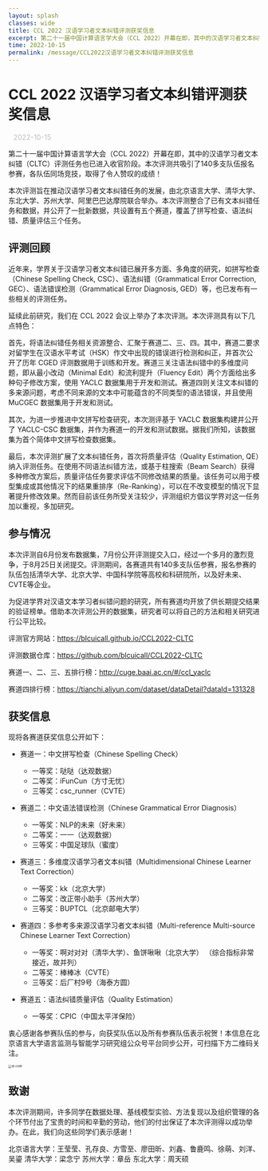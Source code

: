 ```yaml
---
layout: splash
classes: wide
title: CCL 2022 汉语学习者文本纠错评测获奖信息
excerpt: 第二十一届中国计算语言学大会（CCL 2022）开幕在即，其中的汉语学习者文本纠错（CLTC）评测任务也已进入收官阶段。本次评测共吸引了140多支队伍报名参赛，各队伍同场竞技，取得了令人赞叹的成绩！本次评测旨在推动汉语学习者文本纠错任务的发展，由北京语言大学、清华大学、东北大学、苏州大学、阿里巴巴达摩院联合举办。本次评测整合了已有文本纠错任务和数据，并公开了一批新数据，共设置有五个赛道，覆盖了拼写检查、语法纠错、质量评估三个任务。
time: 2022-10-15
permalink: /message/CCL2022汉语学习者文本纠错评测获奖信息
---
```


<div style="margin:20px;"></div>

# CCL 2022 汉语学习者文本纠错评测获奖信息

<div style="color:#C0C0C0; font-size:14px; margin:10px;"> 2022-10-15 </div>

第二十一届中国计算语言学大会（CCL 2022）开幕在即，其中的汉语学习者文本纠错（CLTC）评测任务也已进入收官阶段。本次评测共吸引了140多支队伍报名参赛，各队伍同场竞技，取得了令人赞叹的成绩！

本次评测旨在推动汉语学习者文本纠错任务的发展，由北京语言大学、清华大学、东北大学、苏州大学、阿里巴巴达摩院联合举办。本次评测整合了已有文本纠错任务和数据，并公开了一批新数据，共设置有五个赛道，覆盖了拼写检查、语法纠错、质量评估三个任务。

## 评测回顾

近年来，学界关于汉语学习者文本纠错已展开多方面、多角度的研究，如拼写检查（Chinese Spelling Check, CSC）、语法纠错（Grammatical Error Correction, GEC）、语法错误检测（Grammatical Error Diagnosis, GED）等，也已发布有一些相关的评测任务。

延续此前研究，我们在 CCL 2022 会议上举办了本次评测。本次评测具有以下几点特色：

首先，将语法纠错任务相关资源整合、汇聚于赛道二、三、四。其中，赛道二要求对留学生在汉语水平考试（HSK）作文中出现的错误进行检测和纠正，并首次公开了历年 CGED 评测数据用于训练和开发。赛道三关注语法纠错中的多维度问题，即从最小改动（Minimal Edit）和流利提升（Fluency Edit）两个方面给出多种句子修改方案，使用 YACLC 数据集用于开发和测试。赛道四则关注文本纠错的多来源问题，考虑不同来源的文本中可能蕴含的不同类型的语法错误，并且使用 MuCGEC 数据集用于开发和测试。

其次，为进一步推进中文拼写检查研究，本次测评基于 YACLC 数据集构建并公开了 YACLC-CSC 数据集，并作为赛道一的开发和测试数据。据我们所知，该数据集为首个简体中文拼写检查数据集。

最后，本次评测扩展了文本纠错任务，首次将质量评估（Quality Estimation, QE）纳入评测任务。在使用不同语法纠错方法，或基于柱搜索（Beam Search）获得多种修改方案后，质量评估任务要求评估不同修改结果的质量。该任务可以用于模型集成或其他情况下的结果重排序（Re-Ranking），可以在不改变模型的情况下显著提升修改效果。然而目前该任务所受关注较少，评测组织方倡议学界对这一任务加以重视，多加研究。

## 参与情况

本次评测自6月份发布数据集，7月份公开评测提交入口，经过一个多月的激烈竞争，于8月25日关闭提交。评测期间，各赛道共有140多支队伍参赛，报名参赛的队伍包括清华大学、北京大学、中国科学院等高校和科研院所，以及好未来、CVTE等企业。

为促进学界对汉语文本学习者纠错问题的研究，所有赛道均开放了供长期提交结果的验证榜单。借助本次评测公开的数据集，研究者可以将自己的方法和相关研究进行公平比较。

评测官方网站：https://blcuicall.github.io/CCL2022-CLTC

评测数据仓库：https://github.com/blcuicall/CCL2022-CLTC

赛道一、二、三、五排行榜：http://cuge.baai.ac.cn/#/ccl_yaclc

赛道四排行榜：https://tianchi.aliyun.com/dataset/dataDetail?dataId=131328

## 获奖信息

现将各赛道获奖信息公开如下：

- 赛道一：中文拼写检查（Chinese Spelling Check）
  - 一等奖：哒哒（达观数据）
  - 二等奖：iFunCun（方寸无忧）
  - 三等奖：csc_runner（CVTE）

- 赛道二：中文语法错误检测（Chinese Grammatical Error Diagnosis）
  - 一等奖：NLP的未来（好未来）
  - 二等奖：一一（达观数据）
  - 三等奖：中国足球队（蜜度）

- 赛道三：多维度汉语学习者文本纠错（Multidimensional Chinese Learner Text Correction）
  - 一等奖：kk（北京大学）
  - 二等奖：改正带小助手（苏州大学）
  - 三等奖：BUPTCL（北京邮电大学）


- 赛道四：多参考多来源汉语学习者文本纠错（Multi-reference Multi-source Chinese Learner Text Correction）
  - 一等奖：啊对对对（清华大学）、鱼饼啾啾（北京大学）
  （综合指标非常接近，故并列）
  - 二等奖：棒棒冰（CVTE）
  - 三等奖：后厂村9号（海泰方圆）

- 赛道五：语法纠错质量评估（Quality Estimation）
  - 一等奖：CPIC（中国太平洋保险）

衷心感谢各参赛队伍的参与，向获奖队伍以及所有参赛队伍表示祝贺！本信息在北京语言大学语言监测与智能学习研究组公众号平台同步公开，可扫描下方二维码关注。

<img src="/assets/wechat-pub.png" alt="qr-code" style="zoom:40%;" />

## 致谢

本次评测期间，许多同学在数据处理、基线模型实验、方法复现以及组织管理的各个环节付出了宝贵的时间和辛勤的劳动，他们的付出保证了本次评测得以成功举办。在此，我们向这些同学们表示感谢！

北京语言大学：王莹莹、孔存良、方雪至、廖田昕、刘鑫、鲁鹿鸣、徐萌、刘洋、吴鎏
清华大学：梁念宁
苏州大学：章岳
东北大学：周天硕